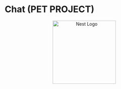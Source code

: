 # Chat (PET PROJECT)

<div align="center">
    <img src="https://nestjs.com/img/logo-small.svg" width="200" alt="Nest Logo" />
</div>